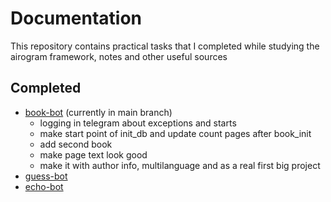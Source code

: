 # Documentation

This repository contains practical tasks that I completed while studying the airogram framework, notes and other useful sources

## Completed
- [book-bot](https://github.com/luculliano/botapidev/tree/book-bot) (currently in main branch)
  - logging in telegram about exceptions and starts
  - make start point of init_db and update count pages after book_init
  - add second book
  - make page text look good
  - make it with author info, multilanguage and as a real first big project
- [guess-bot](https://github.com/luculliano/botapidev/tree/guess-bot)
- [echo-bot](https://github.com/luculliano/botapidev/tree/echo-bot)

